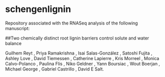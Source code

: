# schengenlignin

Repository associated with the RNASeq analysis of the following manuscript:

##Two chemically distinct root lignin barriers control solute and water  balance

Guilhem Reyt , Priya Ramakrishna , Isai Salas-González , Satoshi Fujita , Ashley Love , David Tiemessen , Catherine Lapierre , Kris Morreel , Monica Calvo-Polanco , Paulina Flis , Niko Geldner , Yann Boursiac , Wout Boerjan , Michael George , Gabriel Castrillo , David E Salt.
